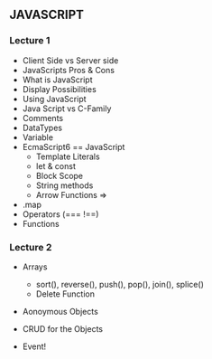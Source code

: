 ## JAVASCRIPT

### Lecture 1

- Client Side vs Server side
- JavaScripts Pros & Cons
- What is JavaScript
- Display Possibilities
- Using JavaScript
- Java Script vs C-Family
- Comments
- DataTypes
- Variable
- EcmaScript6 == JavaScript
    - Template Literals
    - let & const
    - Block Scope
    - String methods
    - Arrow Functions =>
- .map
- Operators  (===  !==)
- Functions

### Lecture 2

- Arrays
    - sort(), reverse(), push(), pop(), join(), splice()
    - Delete Function

- Aonoymous Objects
- CRUD for the Objects
- Event!